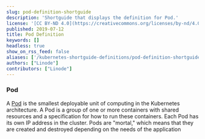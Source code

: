 ```yaml
---
slug: pod-definition-shortguide
description: 'Shortguide that displays the definition for Pod.'
license: '[CC BY-ND 4.0](https://creativecommons.org/licenses/by-nd/4.0)'
published: 2019-07-12
title: Pod Definition
keywords: []
headless: true
show_on_rss_feed: false
aliases: ['/kubernetes-shortguide-definitions/pod-definition-shortguide/']
authors: ["Linode"]
contributors: ["Linode"]
---
```


### Pod

A [Pod](https://kubernetes.io/docs/concepts/workloads/pods/pod/) is the smallest deployable unit of computing in the Kubernetes architecture. A Pod is a group of one or more containers with shared resources and a specification for how to run these containers. Each Pod has its own IP address in the cluster. Pods are "mortal," which means that they are created and destroyed depending on the needs of the application
